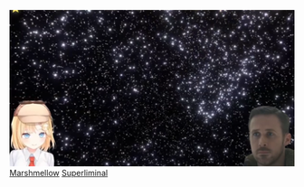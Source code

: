 ![forever in shame](/1600148006215.png)
[Marshmellow](amelia_clips_marshmellow.csv)
[Superliminal](amelia_clips_superliminal.csv)
